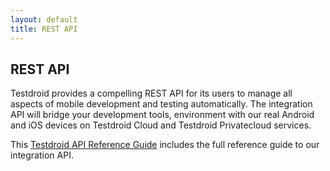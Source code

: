 ```yaml
---
layout: default
title: REST API
---
```



## REST API

Testdroid provides a compelling REST API for its users to manage all aspects of mobile development and testing automatically. The integration API will bridge your development tools, environment with our real Android and iOS devices on Testdroid Cloud and Testdroid Privatecloud services. 

This [Testdroid API Reference Guide](...LINKHERE...) includes the full reference guide to our integration API.
